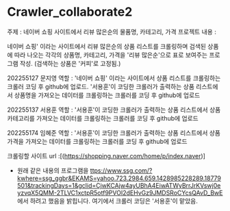 # Crawler_collaborate2

주제 : 네이버 쇼핑 사이트에서 리뷰 많은순의 물품명, 카테고리, 가격
프로젝트 내용 :

네이버 쇼핑' 이라는 사이트에서 리뷰 많은순의 상품 리스트를 크롤링하며 검색된 상품에 따라 나오는 각각의 상품명, 카테고리, 가격을 '리뷰 많은순'으로 표로 보여주는 프로그램 작성. (검색하는 상품은 '커피'로 고정됨.)


202255127 문지영 역할 : '네이버 쇼핑' 이라는 사이트에서 상품 리스트를 크롤링하는 크롤러 코딩 후 github에 업로드. '서용훈'이 코딩한 크롤러가 출력하는 상품 리스트에서 상품명을 가져오는 데이터를 크롤링하는 크롤러를 코딩 후 github에 업로드

202255137 서용훈 역할 : '서용훈'이 코딩한 크롤러가 출력하는 상품 리스트에서 상품 카테고리를 가져오는 데이터를 크롤링하는 크롤러를 코딩 후 github에 업로드

202255174 임혜준 역할 : '서용훈'이 코딩한 크롤러가 출력하는 상품 리스트에서 상품 가격을 가져오는 데이터를 크롤링하는 크롤러를 코딩 후 github에 업로드

크롤링할 사이트 url :[(https://shopping.naver.com/home/p/index.naver)]







* 원래 같은 내용의 프로그램을 [ttps://www.ssg.com/?kwhere=ssg_ggbr&EKAMS=yahoo.723.2984.659.1428985228289.18779501&trackingDays=1&gclid=CjwKCAjw4ayUBhA4EiwATWyBrrJrKVswj0eyzvqX5QMM-2TLVC1xctpR5otf9PVOI2dEHvGz9JMDSRoCYcsQAvD_BwE ](SSG사이트)에서 하려고 했음을 밝힙니다. 여기에서 크롤러 코딩은 '서용훈'이 맡았음.
